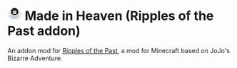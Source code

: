 # ![Made in Heaven](https://github.com/Weever1337/MadeInHeavenRotpAddon/blob/main/src/main/resources/logo.png) Made in Heaven (Ripples of the Past addon)
An addon mod for [Ripples of the Past](https://github.com/StandoByte/Ripples-of-the-Past), a mod for Minecraft based on JoJo's Bizarre Adventure.
